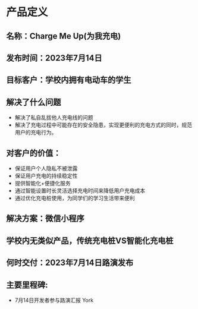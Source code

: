 # 产品定义
## 名称：Charge Me Up(为我充电)

## 发布时间：2023年7月14日

## 目标客户：学校内拥有电动车的学生

## 解决了什么问题
* 解决了私自乱拔他人充电线的问题
* 解决了充电过程中可能存在的安全隐患，实现更便利的充电方式的同时，规范用户的充电行为。

## 对客户的价值：
* 保证用户个人隐私不被泄露
* 保证用户充电的持续稳定性
* 提供智能化+便捷化服务
* 通过智能设置时长灵活选择充电时间来降低用户充电成本
* 通过优化充电桩使用，为同学们的学习生活带来便利

## 解决方案：微信小程序

## 学校内无类似产品，传统充电桩VS智能化充电桩

## 何时交付：2023年7月14日路演发布

## 主要里程碑:
* 7月14日开发者参与路演汇报 York
